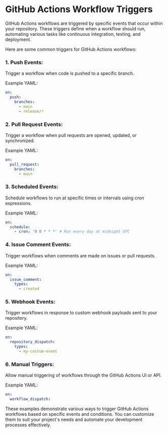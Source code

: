 # **GitHub Actions Workflow Triggers**

GitHub Actions workflows are triggered by specific events that occur within your repository. These triggers define when a workflow should run, automating various tasks like continuous integration, testing, and deployment.

Here are some common triggers for GitHub Actions workflows:

### **1. Push Events:**

Trigger a workflow when code is pushed to a specific branch.

Example YAML:
```yaml
on:
  push:
    branches:
      - main
      - release/*
```

### **2. Pull Request Events:**

Trigger a workflow when pull requests are opened, updated, or synchronized.

Example YAML:

```yaml
on:
  pull_request:
    branches:
      - main
```

### **3. Scheduled Events:**

Schedule workflows to run at specific times or intervals using cron expressions.

Example YAML:

```yaml
on:
  schedule:
    - cron: '0 0 * * *' # Run every day at midnight UTC
```

### **4. Issue Comment Events:**

Trigger workflows when comments are made on issues or pull requests.

Example YAML:

```yaml
on:
  issue_comment:
    types:
      - created
```

### **5. Webhook Events:**

Trigger workflows in response to custom webhook payloads sent to your repository.

Example YAML:

```yaml
on:
  repository_dispatch:
    types:
      - my-custom-event
```

### **6. Manual Triggers:**

Allow manual triggering of workflows through the GitHub Actions UI or API.

Example YAML:

```yaml
on:
  workflow_dispatch:
```

These examples demonstrate various ways to trigger GitHub Actions workflows based on specific events and conditions. You can customize them to suit your project's needs and automate your development processes effectively.

